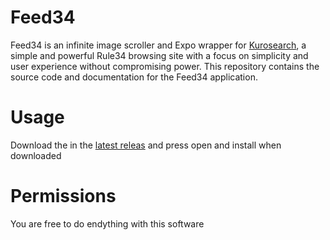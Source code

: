 # Feed34

Feed34 is an infinite image scroller and Expo wrapper for [Kurosearch](https://github.com/kurozenzen/kurosearch), a simple and powerful Rule34 browsing site with a focus on simplicity and user experience without compromising power. This repository contains the source code and documentation for the Feed34 application.

# Usage

Download the in the [latest releas](https://github.com/robotDogEnjoyer/feed34/releases/) 
and press open and install when downloaded

# Permissions

You are free to do endything with this software